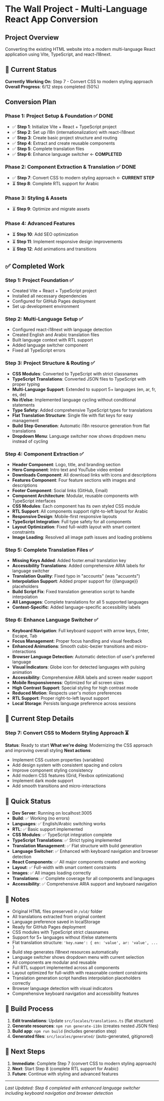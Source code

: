 # The Wall Project - Multi-Language React App Conversion

## Project Overview

Converting the existing HTML website into a modern multi-language React application using Vite, TypeScript, and react-i18next.

## 🎯 Current Status

**Currently Working On**: Step 7 - Convert CSS to modern styling approach
**Overall Progress**: 6/12 steps completed (50%)

## Conversion Plan

### Phase 1: Project Setup & Foundation ✅ DONE

- ✅ **Step 1**: Initialize Vite + React + TypeScript project
- ✅ **Step 2**: Set up i18n (internationalization) with react-i18next
- ✅ **Step 3**: Create basic project structure and routing
- ✅ **Step 4**: Extract and create reusable components
- ✅ **Step 5**: Complete translation files
- ✅ **Step 6**: Enhance language switcher ← **COMPLETED**

### Phase 2: Component Extraction & Translation ✅ DONE

- ✅ **Step 7**: Convert CSS to modern styling approach ← **CURRENT STEP**
- ⏳ **Step 8**: Complete RTL support for Arabic

### Phase 3: Styling & Assets

- ⏳ **Step 9**: Optimize and migrate assets

### Phase 4: Advanced Features

- ⏳ **Step 10**: Add SEO optimization
- ⏳ **Step 11**: Implement responsive design improvements
- ⏳ **Step 12**: Add animations and transitions

## ✅ Completed Work

### Step 1: Project Foundation ✅

- Created Vite + React + TypeScript project
- Installed all necessary dependencies
- Configured for GitHub Pages deployment
- Set up development environment

### Step 2: Multi-Language Setup ✅

- Configured react-i18next with language detection
- Created English and Arabic translation files
- Built language context with RTL support
- Added language switcher component
- Fixed all TypeScript errors

### Step 3: Project Structure & Routing ✅

- **CSS Modules**: Converted to TypeScript with strict classnames
- **TypeScript Translations**: Converted JSON files to TypeScript with proper typing
- **Multi-Language Support**: Extended to support 5+ languages (en, ar, fr, es, de)
- **No if/else**: Implemented language cycling without conditional statements
- **Type Safety**: Added comprehensive TypeScript types for translations
- **Flat Translation Structure**: Single file with flat keys for easy management
- **Build Step Generation**: Automatic i18n resource generation from flat translations
- **Dropdown Menu**: Language switcher now shows dropdown menu instead of cycling

### Step 4: Component Extraction ✅

- **Header Component**: Logo, title, and branding section
- **Hero Component**: Intro text and YouTube video embed
- **Downloads Component**: All download links with icons and descriptions
- **Features Component**: Four feature sections with images and descriptions
- **Footer Component**: Social links (GitHub, Email)
- **Component Architecture**: Modular, reusable components with TypeScript interfaces
- **CSS Modules**: Each component has its own styled CSS module
- **RTL Support**: All components support right-to-left layout for Arabic
- **Responsive Design**: Mobile-first responsive layouts
- **TypeScript Integration**: Full type safety for all components
- **Layout Optimization**: Fixed full-width layout with smart content constraints
- **Image Loading**: Resolved all image path issues and loading problems

### Step 5: Complete Translation Files ✅

- **Missing Keys Added**: Added footer.email translation key
- **Accessibility Translations**: Added comprehensive ARIA labels for language switcher
- **Translation Quality**: Fixed typo in "accounts" (was "accuonts")
- **Interpolation Support**: Added proper support for {{language}} placeholders
- **Build Script Fix**: Fixed translation generation script to handle interpolation
- **All Languages**: Complete translations for all 5 supported languages
- **Context-Specific**: Added language-specific accessibility labels

### Step 6: Enhance Language Switcher ✅

- **Keyboard Navigation**: Full keyboard support with arrow keys, Enter, Escape, Tab
- **Focus Management**: Proper focus handling and visual feedback
- **Enhanced Animations**: Smooth cubic-bezier transitions and micro-interactions
- **Browser Language Detection**: Automatic detection of user's preferred language
- **Visual Indicators**: Globe icon for detected languages with pulsing animation
- **Accessibility**: Comprehensive ARIA labels and screen reader support
- **Mobile Responsiveness**: Optimized for all screen sizes
- **High Contrast Support**: Special styling for high contrast mode
- **Reduced Motion**: Respects user's motion preferences
- **RTL Support**: Proper right-to-left layout support
- **Local Storage**: Persists language preference across sessions

## 🔄 Current Step Details

### Step 7: Convert CSS to Modern Styling Approach ⏳

**Status**: Ready to start
**What we're doing**: Modernizing the CSS approach and improving overall styling
**Next actions**:

- Implement CSS custom properties (variables)
- Add design system with consistent spacing and colors
- Improve component styling consistency
- Add modern CSS features (Grid, Flexbox optimizations)
- Implement dark mode support
- Add smooth transitions and micro-interactions

## 🚀 Quick Status

- **Dev Server**: Running on localhost:3005
- **Build**: ✅ Working (no errors)
- **Languages**: ✅ English/Arabic switching works
- **RTL**: ✅ Basic support implemented
- **CSS Modules**: ✅ TypeScript integration complete
- **TypeScript Translations**: ✅ Strict typing implemented
- **Translation Management**: ✅ Flat structure with build generation
- **Language Switcher**: ✅ Enhanced with keyboard navigation and browser detection
- **React Components**: ✅ All major components created and working
- **Layout**: ✅ Full-width with smart content constraints
- **Images**: ✅ All images loading correctly
- **Translations**: ✅ Complete coverage for all components and languages
- **Accessibility**: ✅ Comprehensive ARIA support and keyboard navigation

## 📝 Notes

- Original HTML files preserved in `/old/` folder
- All translations extracted from original content
- Language preference saved in localStorage
- Ready for GitHub Pages deployment
- CSS modules with TypeScript strict classnames
- Support for 5+ languages without if/else statements
- Flat translation structure: `'key.name': { en: 'value', ar: 'value', ... }`
- Build step generates i18next resources automatically
- Language switcher shows dropdown menu with current selection
- All components are modular and reusable
- Full RTL support implemented across all components
- Layout optimized for full-width with reasonable content constraints
- Translation generation script handles interpolation placeholders correctly
- Browser language detection with visual indicators
- Comprehensive keyboard navigation and accessibility features

## 🔧 Build Process

1. **Edit translations**: Update `src/locales/translations.ts` (flat structure)
2. **Generate resources**: `npm run generate-i18n` (creates nested JSON files)
3. **Build app**: `npm run build` (includes generation step)
4. **Generated files**: `src/locales/generated/` (auto-generated, gitignored)

## 🎯 Next Steps

1. **Immediate**: Complete Step 7 (convert CSS to modern styling approach)
2. **Next**: Start Step 8 (complete RTL support for Arabic)
3. **Future**: Continue with styling and advanced features

---

_Last Updated: Step 6 completed with enhanced language switcher including keyboard navigation and browser detection_
